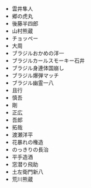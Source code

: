 - 雲井隼人
- 郷の虎丸
- 後藤半四郎
- 山村熊蔵
- チョッペー
- 大周
- ブラジルおかめの洋一
- ブラジルカールスモーキー石井
- ブラジル身連体国崩し
- ブラジル爆弾マッチ
- ブラジル幽霊一八   
- 且行 
- 慎吾
- 剛
- 正広
- 吾郎
- 拓哉
- 渡瀬洋平
- 花暴れの権造
- のっきりの長治
- 平手造酒
- 窓潜り飛助
- 土左衛門新八
- 荒川熊蔵

